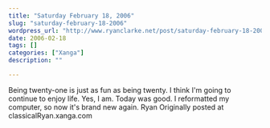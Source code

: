 ```yaml
---
title: "Saturday February 18, 2006"
slug: "saturday-february-18-2006"
wordpress_url: "http://www.ryanclarke.net/post/saturday-february-18-2006/"
date: 2006-02-18
tags: []
categories: ["Xanga"]
description: ""

---
```


Being twenty-one is just as fun as being twenty. I think I'm going to continue to enjoy life. Yes, I am.
Today was good. I reformatted my computer, so now it's brand new again.
Ryan
Originally posted at classicalRyan.xanga.com

